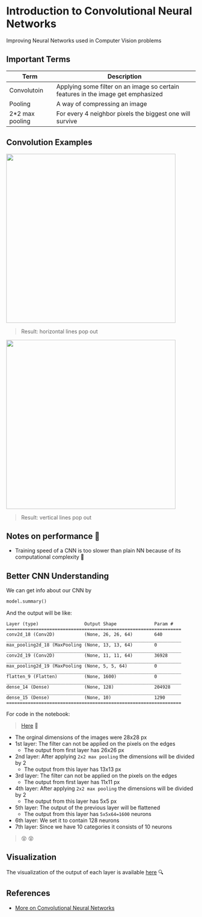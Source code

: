 # Introduction to Convolutional Neural Networks
Improving Neural Networks used in Computer Vision problems

## Important Terms
| Term            | Description   |
| --------------- |---------------|
| Convolutoin     | Applying some filter on an image so certain features in the image get emphasized |
| Pooling         | A way of compressing an image  |
| 2*2 max pooling | For every 4 neighbor pixels the biggest one will survive |

## Convolution Examples
<img src="https://github.com/asmaamirkhan/TensorflowGuide/blob/master/res/ConvolutionExH.JPG" width="450"  />

> Result: horizontal lines pop out

<img src="https://github.com/asmaamirkhan/TensorflowGuide/blob/master/res/ConvolutionExV.JPG" width="450"  />

> Result: vertical lines pop out

## Notes on performance :dizzy:
* Training speed of a CNN is too slower than plain NN because of its computational complexity :turtle:

## Better CNN Understanding

We can get info about our CNN by 
```python
model.summary()
``` 

And the output will be like:
``` 
Layer (type)                 Output Shape              Param #   
=================================================================
conv2d_18 (Conv2D)           (None, 26, 26, 64)        640       
_________________________________________________________________
max_pooling2d_18 (MaxPooling (None, 13, 13, 64)        0         
_________________________________________________________________
conv2d_19 (Conv2D)           (None, 11, 11, 64)        36928     
_________________________________________________________________
max_pooling2d_19 (MaxPooling (None, 5, 5, 64)          0         
_________________________________________________________________
flatten_9 (Flatten)          (None, 1600)              0         
_________________________________________________________________
dense_14 (Dense)             (None, 128)               204928    
_________________________________________________________________
dense_15 (Dense)             (None, 10)                1290      
=================================================================
``` 

For code in the notebook:
> [Here](https://github.com/asmaamirkhan/DeepLearningNotes/blob/master/2-Intro2CNN/0-CNN.ipynb) :feet:

* The orginal dimensions of the images were 28x28 px
* 1st layer: The filter can not be applied on the pixels on the edges 
  * The output from first layer has 26x26 px
* 2nd layer: After applying `2x2 max pooling` the dimensions will be divided by 2
  * The output from this layer has 13x13 px
* 3rd layer: The filter can not be applied on the pixels on the edges 
  * The output from first layer has 11x11 px
* 4th layer: After applying `2x2 max pooling` the dimensions will be divided by 2
  * The output from this layer has 5x5 px
* 5th layer: The output of the previous layer will be flattened
  * The output from this layer has `5x5x64=1600` neurons
* 6th layer: We set it to contain 128 neurons
* 7th layer: Since we have 10 categories it consists of 10 neurons

> :dizzy_face: :dizzy_face:

## Visualization
The visualization of the output of each layer is available [here](https://github.com/asmaamirkhan/DeepLearningNotes/blob/master/2-Intro2CNN/1-CNNVisualization.ipynb) :mag:

## References
* [More on Convolutional Neural Networks](https://www.youtube.com/playlist?list=PLkDaE6sCZn6Gl29AoE31iwdVwSG-KnDzF)
